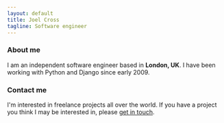 ```yaml
---
layout: default
title: Joel Cross
tagline: Software engineer
---
```


### About me
I am an independent software engineer based in **London, UK**. I have been working with Python and Django since early 2009.

<!---
### My professional experience
Something

### Projects I'm working on
Something

### Education
Something
-->

### Contact me
I'm interested in freelance projects all over the world. If you have a project you think I may be interested in, please <a class="qtmodal" title="Get in touch" href="http://www.foxyform.com/form.php?id=312181&amp;sec_hash=7940077203a">get in touch</a>.
